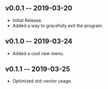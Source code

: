## v0.0.1 -- 2019-03-20

* Initial Release.
* Added a way to gracefully exit the program.

## v0.1.0 -- 2019-03-24

* Added a cool new menu.

## v0.1.1 -- 2019-03-25

* Optimized std::vector usage.
